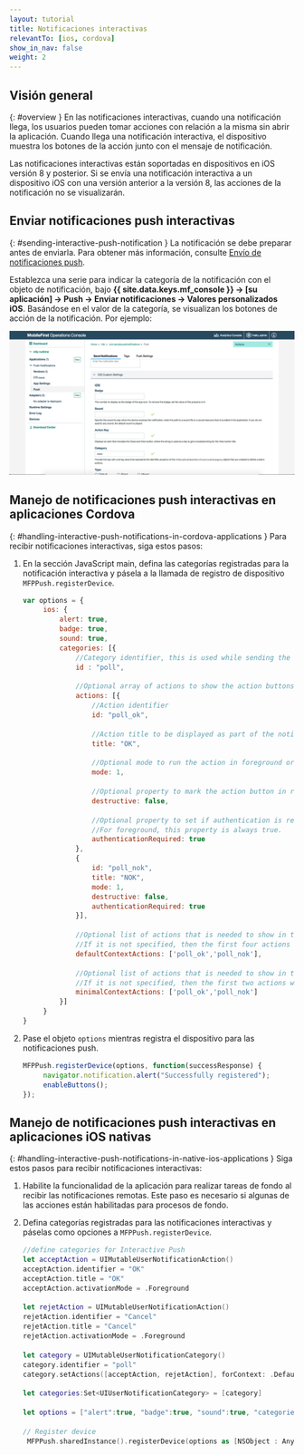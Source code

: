 ```yaml
---
layout: tutorial
title: Notificaciones interactivas
relevantTo: [ios, cordova]
show_in_nav: false
weight: 2
---
```

<!-- NLS_CHARSET=UTF-8 -->
## Visión general
{: #overview }
En las notificaciones interactivas, cuando una notificación llega, los usuarios pueden tomar acciones con relación a la misma sin abrir la aplicación.
Cuando llega una notificación interactiva, el dispositivo muestra los botones de la acción junto con el mensaje de notificación.


Las notificaciones interactivas están soportadas en dispositivos en iOS versión 8 y posterior.
Si se envía una notificación interactiva a un dispositivo iOS con una versión anterior a la versión 8, las acciones de la notificación no se visualizarán.


## Enviar notificaciones push interactivas
{: #sending-interactive-push-notification }
La notificación se debe preparar antes de enviarla.
Para obtener más información, consulte [Envío de notificaciones push](../../sending-notifications).


Establezca una serie para indicar la categoría de la notificación con el objeto de notificación, bajo **{{ site.data.keys.mf_console }} → [su aplicación] → Push → Enviar notificaciones → Valores personalizados iOS**. Basándose en el valor de la categoría, se visualizan los botones de acción de la notificación.
Por ejemplo:

![Establecer categorías para notificaciones interactivas de iOS en {{ site.data.keys.mf_console }}](categories-for-interactive-notifications.png)

## Manejo de notificaciones push interactivas en aplicaciones Cordova
{: #handling-interactive-push-notifications-in-cordova-applications }
Para recibir notificaciones interactivas, siga estos pasos:

1. En la sección JavaScript main, defina las categorías registradas para la notificación interactiva y pásela a la llamada de registro de dispositivo `MFPPush.registerDevice`.


   ```javascript
   var options = {
        ios: {
            alert: true,
            badge: true,
            sound: true,     
            categories: [{
                //Category identifier, this is used while sending the notification.
                id : "poll", 

                //Optional array of actions to show the action buttons along with the message.    
                actions: [{
                    //Action identifier
                    id: "poll_ok", 

                    //Action title to be displayed as part of the notification button.
                    title: "OK", 

                    //Optional mode to run the action in foreground or background. 1-foreground. 0-background. Default is foreground.
                    mode: 1,  

                    //Optional property to mark the action button in red color. Default is false.
                    destructive: false,

                    //Optional property to set if authentication is required or not before running the action.(Screen lock).
                    //For foreground, this property is always true.
                    authenticationRequired: true
                },
                {
                    id: "poll_nok",
                    title: "NOK",
                    mode: 1,
                    destructive: false,
                    authenticationRequired: true
                }],
                    
                //Optional list of actions that is needed to show in the case alert. 
                //If it is not specified, then the first four actions will be shown.
                defaultContextActions: ['poll_ok','poll_nok'],

                //Optional list of actions that is needed to show in the notification center, lock screen. 
                //If it is not specified, then the first two actions will be shown.
                minimalContextActions: ['poll_ok','poll_nok'] 
            }]     
        }
   }
   ```

2. Pase el objeto `options` mientras registra el dispositivo para las notificaciones push. 

   ```javascript
   MFPPush.registerDevice(options, function(successResponse) {
  		navigator.notification.alert("Successfully registered");
  		enableButtons();
   });  
   ```

## Manejo de notificaciones push interactivas en aplicaciones iOS nativas
{: #handling-interactive-push-notifications-in-native-ios-applications }
Siga estos pasos para recibir notificaciones interactivas:


1. Habilite la funcionalidad de la aplicación para realizar tareas de fondo al recibir las notificaciones remotas.
Este paso es necesario si algunas de las acciones están habilitadas para procesos de fondo.

2. Defina categorías registradas para las notificaciones interactivas y páselas como opciones a `MFPPush.registerDevice`.


   ```swift
   //define categories for Interactive Push
   let acceptAction = UIMutableUserNotificationAction()
   acceptAction.identifier = "OK"
   acceptAction.title = "OK"
   acceptAction.activationMode = .Foreground

   let rejetAction = UIMutableUserNotificationAction()
   rejetAction.identifier = "Cancel"
   rejetAction.title = "Cancel"
   rejetAction.activationMode = .Foreground

   let category = UIMutableUserNotificationCategory()
   category.identifier = "poll"
   category.setActions([acceptAction, rejetAction], forContext: .Default)

   let categories:Set<UIUserNotificationCategory> = [category]

   let options = ["alert":true, "badge":true, "sound":true, "categories": categories]

   // Register device
    MFPPush.sharedInstance().registerDevice(options as [NSObject : AnyObject], completionHandler: {(response: WLResponse!, error: NSError!) -> Void in
   ```
